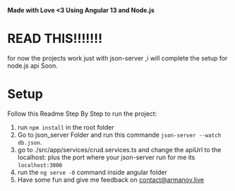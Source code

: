 **Made with Love <3 Using Angular 13 and Node.js**

# READ THIS!!!!!!!

for now the projects work just with json-server ,i will complete the setup for node.js api Soon.

# Setup
Follow this Readme Step By Step to run the project:
1. run `npm install` in the root folder
2. Go to json_server Folder and run this commande  `json-server --watch db.json`.
3. go to ./src/app/services/crud.services.ts and change the apiUrl to the localhost: plus the port where your json-server run for me its  `localhost:3000`
4. run the `ng serve -0` command inside angular folder
5. Have some fun and give me feedback on contact@armanov.live 
